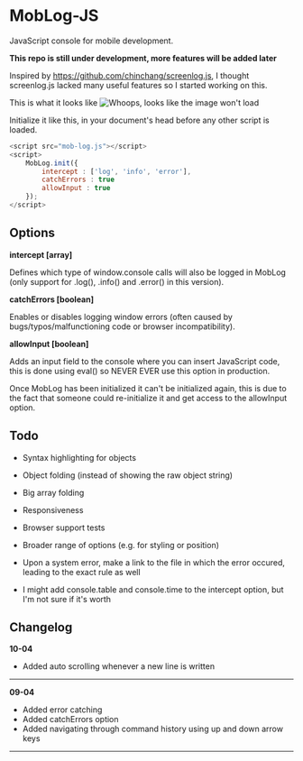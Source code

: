 # MobLog-JS
JavaScript console for mobile development.

**This repo is still under development, more features will be added later**

Inspired by https://github.com/chinchang/screenlog.js, I thought screenlog.js lacked many useful features so I started working on this.

This is what it looks like
![Whoops, looks like the image won't load](http://puu.sh/ocZMI/c8aa771e9a.png "Preview")

Initialize it like this, in your document's head before any other script is loaded.
```javascript
<script src="mob-log.js"></script>
<script>
	MobLog.init({
		intercept : ['log', 'info', 'error'],
		catchErrors : true
		allowInput : true
	});
</script>
```

## Options

**intercept [array]**

Defines which type of window.console calls will also be logged in MobLog (only support for .log(), .info() and .error() in this version).

**catchErrors [boolean]**

Enables or disables logging window errors (often caused by bugs/typos/malfunctioning code or browser incompatibility).

**allowInput [boolean]**

Adds an input field to the console where you can insert JavaScript code, this is done using eval() so NEVER EVER use this option in production.

Once MobLog has been initialized it can't be initialized again, this is due to the fact that someone could re-initialize it and get access to the allowInput option.

## Todo
- Syntax highlighting for objects
- Object folding (instead of showing the raw object string)
- Big array folding
- Responsiveness
- Browser support tests
- Broader range of options (e.g. for styling or position)
- Upon a system error, make a link to the file in which the error occured, leading to the exact rule as well

- I might add console.table and console.time to the intercept option, but I'm not sure if it's worth

## Changelog

**10-04**

- Added auto scrolling whenever a new line is written

---

**09-04**

- Added error catching
- Added catchErrors option
- Added navigating through command history using up and down arrow keys

---

